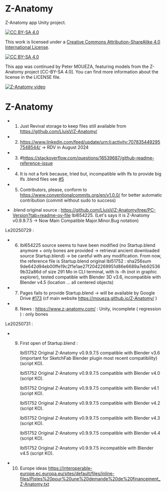 # Z-Anatomy
Z-Anatomy app Unity project.

[![CC BY-SA 4.0][cc-by-sa-shield]][cc-by-sa]

This work is licensed under a
[Creative Commons Attribution-ShareAlike 4.0 International License][cc-by-sa].

[![CC BY-SA 4.0][cc-by-sa-image]][cc-by-sa]

[cc-by-sa]: http://creativecommons.org/licenses/by-sa/4.0/
[cc-by-sa-image]: https://licensebuttons.net/l/by-sa/4.0/88x31.png
[cc-by-sa-shield]: https://img.shields.io/badge/License-CC%20BY--SA%204.0-lightgrey.svg

This app was continued by Peter MOUEZA, featuring models from the Z-Anatomy project [CC-BY-SA 4.0].
You can find more information about the license in the LICENSE file.

[![Z-Anatomy video](https://img.youtube.com/vi/h6NNGB-_cSY/0.jpg)](https://www.youtube.com/watch?v=h6NNGB-_cSY)

# Z-Anatomy
- 1) Just Revival storage to keep files still available from https://github.com/LluisV/Z-Anatomy/ 

- 2) https://www.linkedin.com/feed/update/urn:li:activity:7078354492957548544/ -> RDV in August 2024

 - 3) #https://stackoverflow.com/questions/16539687/github-readme-reference-issue
- 4) It is not a fork because, tried but, incompatible with lfs to provide big lfs .blend files see [#5](/../../issues/5)

- 5) Contributors, please, conform to https://www.conventionalcommits.org/en/v1.0.0/ for better automatic contribution (commit without sudo to success)
- .blend original source : https://github.com/LluisV/Z-Anatomy/tree/PC-Version?tab=readme-ov-file lbl654225. (Let's says it is Z-Anatomy v0.9.9.7.5 -> Now Main Compatible Major.Minor.Bug notation)

Le20250729 :

-  6) lbl654225 source seems to have been modified (no Startup.blend anymore + only bones are provided -> retrieval ancient downloaded source Startup.blend) -> be careful with any modification. From now, the reference file is  Startup.blend original lbl51752 :  sha256sum  9de642d94eb00ffe19c2f1e1ae27f2042269951d86e6689a7eb925369b32a86d  of size 291 Mo in CLI terminal, with ls -lh (not in graphic explorer), tested compatible with Blender 3D v3.6, incompatible with Blender v4.5 (location ... all centered objects)

- 7) Pages fails to provide Startup.blend -> will be available by Google Drive [#173](/../../issues/173) (cf main website
https://moueza.github.io/Z-Anatomy/ )

- 8) News : https://www.z-anatomy.com/ : Unity, incomplete ( regression ) : only bones

Le20250731 :

- 9) First open of Startup.blend :

     lbl51752 Original Z-Anatomy v0.9.9.7.5 compatible with Blender v3.6 (important for SketchFab Blender plugin most recent compatibility)  (script KO).


     lbl51752 Original Z-Anatomy v0.9.9.7.5 compatible with Blender v4.0 (script KO).
     
     lbl51752 Original Z-Anatomy v0.9.9.7.5 compatible with Blender v4.1 (script KO).
     
     lbl51752 Original Z-Anatomy v0.9.9.7.5 compatible with Blender v4.2 (script KO).
     
     lbl51752 Original Z-Anatomy v0.9.9.7.5 compatible with Blender v4.3 (script KO).
     
     lbl51752 Original Z-Anatomy v0.9.9.7.5 compatible with Blender v4.4 (script KO).
     
     lbl51752 Original Z-Anatomy v0.9.9.7.5 incompatible with Blender v4.5 (script KO).
     
     
- 10) Europe ideas https://interoperable-europe.ec.europa.eu/sites/default/files/inline-files/Pistes%20pour%20une%20demande%20de%20financement_Z-Anatomy.txt

